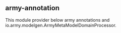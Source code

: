 ## army-annotation

This module provider below army annotations and io.army.modelgen.ArmyMetaModelDomainProcessor.
